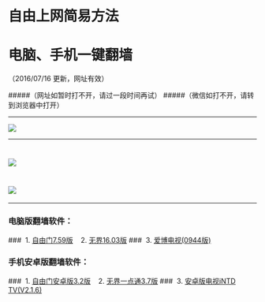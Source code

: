 # 自由上网简易方法
# 电脑、手机一键翻墙
（2016/07/16 更新，网址有效）

#####（网址如暂时打不开，请过一段时间再试）
#####（微信如打不开，请转到浏览器中打开）

***

 <a href="https://camo.githubusercontent.com/538d0cf650e4d6629cc867f71fadd839c9adb7f4/687474703a2f2f662d342e74696e732e686b2f7069632f796a66712d32303136303731356f6b2e706e67" target="_blank"> <img src="https://camo.githubusercontent.com/538d0cf650e4d6629cc867f71fadd839c9adb7f4/687474703a2f2f662d342e74696e732e686b2f7069632f796a66712d32303136303731356f6b2e706e67"> </a>

***


# <a href="https://d26qp07lgq7rc.cloudfront.net/fqtz.php?tz=fq?id=1" target="_blank"><img src="https://d26qp07lgq7rc.cloudfront.net/pic/fqwz1.png"></a>

# <a href="http://f-4.tins.hk/fqtz.php?tz=fq?id=2" target="_blank"><img src="http://f-4.tins.hk/pic/fqwz2.png"></a>

***


### 电脑版翻墙软件：
###&nbsp;&nbsp;1. <a href="http://f-5.myapl.org/fgget.php?fid=fg759p.zip" target="_blank">自由门7.59版</a>&nbsp;&nbsp;&nbsp;&nbsp;2. <a href="http://f-5.myapl.org/fgget.php?fid=U1603.zip" target="_blank">无界16.03版</a>
###&nbsp;&nbsp;3. <a href="http://f-5.myapl.org/fgget.php?fid=GreeniPPOTV_Setup_Ver12Build944b.zip" target="_blank">爱博电视(0944版)</a>

### 手机安卓版翻墙软件：
###&nbsp;&nbsp;1. <a href="http://f-5.myapl.org/fgget.php?fid=fgma32.apk" target="_blank">自由门安卓版3.2版</a>&nbsp;&nbsp;&nbsp;&nbsp;2. <a href="http://f-5.myapl.org/fgget.php?fid=um3.7.apk" target="_blank">无界一点通3.7版</a>
###&nbsp;&nbsp;3. <a href="http://f-5.myapl.org/fgget.php?fid=iNTD_TV.apk" target="_blank">安卓版电视iNTD TV(V2.1.6)</a>


